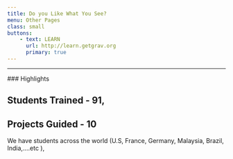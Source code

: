 ```yaml
---
title: Do you Like What You See?
menu: Other Pages
class: small
buttons:
    - text: LEARN
      url: http://learn.getgrav.org
      primary: true
---
```

___

### Highlights
## Students Trained - 91,   
## Projects Guided - 10

We have students across the world (U.S, France, Germany, Malaysia, Brazil, India,....etc ), 
